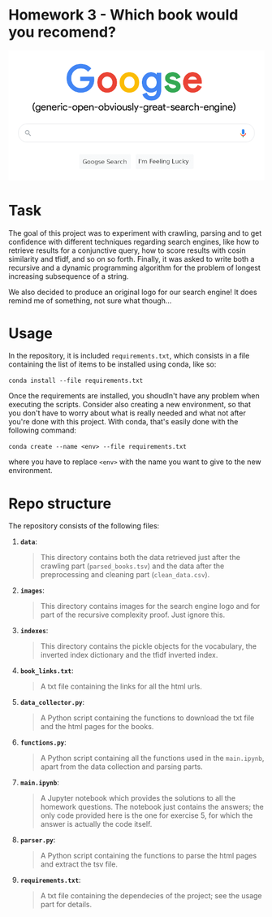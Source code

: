 # Homework 3 - Which book would you recomend?

![Logo](./images/logo.png)

# Task
The goal of this project was to experiment with crawling, parsing and to get confidence with different techniques regarding search engines, like how to retrieve results for a conjunctive query, how to score results with cosin similarity and tfidf, and so on so forth. Finally, it was asked to write both a recursive and a dynamic programming algorithm for the problem of longest increasing subsequence of a string.

We also decided to produce an original logo for our search engine! It does remind me of something, not sure what though...

# Usage
In the repository, it is included `requirements.txt`, which consists in a file containing the list of items to be installed using conda, like so:

`conda install --file requirements.txt`

Once the requirements are installed, you shoudln't have any problem when executing the scripts. Consider also creating a new environment, so that you don't have to worry about what is really needed and what not after you're done with this project. With conda, that's easily done with the following command:

`conda create --name <env> --file requirements.txt`

where you have to replace `<env>` with the name you want to give to the new environment.


# Repo structure
The repository consists of the following files:
1. __`data`__:
    > This directory contains both the data retrieved just after the crawling part (`parsed_books.tsv`) and the data after the preprocessing and cleaning part (`clean_data.csv`).
2. __`images`__:
    > This directory contains images for the search engine logo and for part of the recursive complexity proof. Just ignore this.
3.  __`indexes`__:
    > This directory contains the pickle objects for the vocabulary, the inverted index dictionary and the tfidf inverted index.
4. __`book_links.txt`__:
    > A txt file containing the links for all the html urls.
5. __`data_collector.py`__:
    > A Python script containing the functions to download the txt file and the html pages for the books.
6. __`functions.py`__:
     > A Python script containing all the functions used in the `main.ipynb`, apart from the data collection and parsing parts.
7. __`main.ipynb`__: 
    > A Jupyter notebook which provides the solutions to all the homework questions. The notebook just contains the answers; the only code provided here is the one for exercise 5, for which the answer is actually the code itself.
8. __`parser.py`__:
    > A Python script containing the functions to parse the html pages and extract the tsv file.
9. __`requirements.txt`__:
    > A txt file containing the dependecies of the project; see the usage part for details.